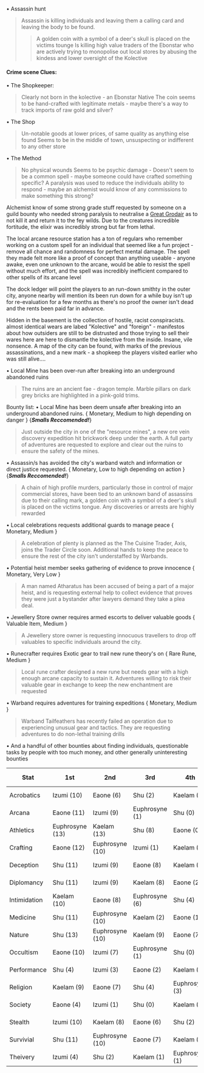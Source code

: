
• Assassin hunt
> Assassin is killing individuals and leaving them a calling card and leaving the body to be found.
> > A golden coin with a symbol of a deer's skull is placed on the victims tounge
> Is killing high value traders of the Ebonstar who are actively trying to monopolise out local stores by abusing the kindess and lower oversight of the Kolective


#### Crime scene Clues:
• The Shopkeeper:
> Clearly not born in the kolective - an Ebonstar Native
> The coin seems to be hand-crafted with legitimate metals - maybe there's a way to track imports of raw gold and silver?

• The Shop
> Un-notable goods at lower prices, of same quality as anything else found
> Seems to be in the middle of town, unsuspecting or indifferent to any other store

• The Method
> No physical wounds
> Seems to be psychic damage - Doesn't seem to be a common spell - maybe someone could have crafted something specific? 
> A paralysis was used to reduce the individuals ability to respond - maybe an alchemist would know of any commissions to make something this strong? 

Alchemist know of some strong grade stuff requested by someone on a guild bounty who needed strong paralysis to neutralise a [Great Grodair](https://2e.aonprd.com/Monsters.aspx?ID=1637) as to not kill it and return it to the fey wilds. Due to the creatures incredible fortitude, the elixir was incredibly strong but far from lethal. 

The local arcane resource station has a ton of regulars who remember working on a custom spell for an individual that seemed like a fun project - remove all chance and randomness for perfect mental damage. The spell they made felt more like a proof of concept than anything useable - anyone awake, even one unknown to the arcane, would be able to resist the spell without much effort, and the spell was incredibly inefficient compared to other spells of its arcane level

The dock ledger will point the players to an run-down smithty in the outer city, anyone nearby will mention its been run down for a while buy isn't up for re-evaluation for a few months as there's no proof the owner isn't dead and the rents been paid far in advance. 

Hidden in the basement is the collection of hostile, racist conspiracists. almost identical wears are labed "Kolective" and "foreign" - manifestos about how outsiders are still to be distrusted and those trying to sell their wares here are here to dismantle the kolective from the inside. Insane, vile nonsence. A map of the city can be found, with marks of the previous assassinations, and a new mark - a shopkeep the players visited earlier who was still alive....















• Local Mine has been over-run after breaking into an underground abandoned ruins
> The ruins are an ancient fae - dragon temple. Marble pillars on dark grey bricks are highlighted in a pink-gold trims. 

Bounty list:
• Local Mine has been deem unsafe after breaking into an underground abandoned ruins.
{ Monetary, Medium to high depending on danger } {***Smalls Reccomended!***}
> Just outside the city in one of the "resource mines", a new ore vein discovery expedition hit brickwork deep under the earth. A full party of adventures are requested to explore and clear out the ruins to ensure the safety of the mines.

• Assassin/s has avoided the city's warband watch and information or direct justice requested.
{ Monetary, Low to high depending on action } {***Smalls Reccomended!***}
> A chain of high profile murders, particularly those in control of major commercial stores, have been tied to an unknown band of assassins due to their calling mark, a golden coin with a symbol of a deer's skull is placed on the victims tongue. Any discoveries or arrests are highly rewarded

• Local celebrations requests additional guards to manage peace
{ Monetary, Medium }
> A celebration of plenty is planned as the The Cuisine Trader, Axis, joins the Trader Circle soon. Additional hands to keep the peace to ensure the rest of the city isn't understaffed by Warbands.

• Potential heist member seeks gathering of evidence to prove innocence
{ Monetary, Very Low }
> A man named Atharatus has been accused of being a part of a major heist, and is requesting external help to collect evidence that proves they were just a bystander after lawyers demand they take a plea deal.

• Jewellery Store owner requires armed escorts to deliver valuable goods
{ Valuable Item, Medium }
> A Jewellery store owner is requesting innocuous travellers to drop off valuables to specific  individuals around the city. 

• Runecrafter requires Exotic gear to trail new rune theory's on
{ Rare Rune, Medium }
> Local rune crafter designed a new rune but needs gear with a high enough arcane capacity to sustain it. Adventures willing to risk their valuable gear in exchange to keep the new enchantment are requested

• Warband requires adventures for training expeditions
{ Monetary, Medium }
> Warband Tailfeathers has recently failed an operation due to experiencing unusual gear and tactics. They are requesting adventures to do non-lethal training drills 

• And a handful of other bounties about finding individuals, questionable tasks by people with too much money, and other generally uninteresting bounties

| Stat         | 1st                  | 2nd               | 3rd                  | 4th               | 5th               | Party Ave |
| ------------ | -------------------- | ----------------- | -------------------- | ----------------- | ----------------- | --------- |
| Acrobatics   | Izumi           (10) | Eaone         (6) | Shu              (2) | Kaelam     (1)    | Euphrosyne (1)    | 4         |
| Arcana       | Eaone          (11)  | Izumi        (9)  | Euphrosyne (1)       | Shu           (0) | Kaelam       (0)  | 4.2       |
| Athletics    | Euphrosyne (13)      | Kaelam    (13)    | Shu           (8)    | Eaone       (0)   | Izumi        (0)  | 6.8       |
| Crafting     | Eaone      (12)      | Euphrosyne (10)   | Izumi        (1)     | Kaelam      (0)   | Shu           (0) | 4.6       |
| Deception    | Shu          (11)    | Izumi        (9)  | Eaone       (8)      | Kaelam     (1)    | Euphrosyne (-1)   | 5.8       |
| Diplomancy   | Shu          (11)    | Izumi        (9)  | Kaelam     (8)       | Eaone       (2)   | Euphrosyne (-1)   | 5.8       |
| Intimidation | Kaelam    (10)       | Eaone       (8)   | Euphrosyne (6)       | Shu           (4) | Izumi        (3)  | 6.2       |
| Medicine     | Shu         (11)     | Euphrosyne (10)   | Kaelam     (2)       | Eaone       (1)   | Izumi        (0)  | 4.8       |
| Nature       | Shu         (13)     | Euphrosyne (10)   | Kaelam       (9)     | Eaone       (7)   | Izumi        (0)  | 7.8       |
| Occultism    | Eaone     (10)       | Izumi        (7)  | Euphrosyne (1)       | Shu           (0) | Kaelam     (0)    | 3.6       |
| Performance  | Shu           (4)    | Izumi        (3)  | Eaone       (2)      | Kaelam      (1)   | Euphrosyne (-1)   | 1.8       |
| Religion     | Kaelam      (9)      | Eaone       (7)   | Shu           (4)    | Euphrosyne (3)    | Izumi        (0)  | 4.6       |
| Society      | Eaone       (4)      | Izumi        (1)  | Shu           (0)    | Kaelam       (0)  | Euphrosyne (-1)   | 0.8       |
| Stealth      | Izumi       (10)     | Kaelam     (8)    | Eaone       (6)      | Shu           (2) | Euphrosyne (-1)   | 5         |
| Survivial    | Shu         (11)     | Euphrosyne (10)   | Eaone       (7)      | Kaelam     (2)    | Izumi        (0)  | 6         |
| Theivery     | Izumi        (4)     | Shu           (2) | Kaelam     (1)       | Euphrosyne (1)    | Eaone       (0)   | 1.6       |



